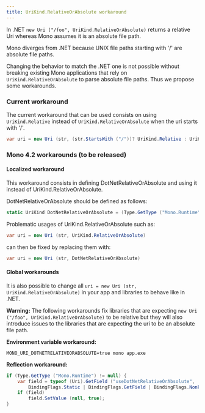```yaml
---
title: UriKind.RelativeOrAbsolute workaround
---
```


In .NET `new Uri ("/foo", UriKind.RelativeOrAbsolute)` returns a
relative Uri whereas Mono assumes it is an absolute file path.

Mono diverges from .NET because UNIX
 file paths starting with '/' are absolute file paths.
 
Changing the behavior to match the .NET one is not possible without breaking existing Mono applications that rely on `UriKind.RelativeOrAbsolute` to parse absolute file paths.
Thus we propose some workarounds.

### Current workaround

The current workaround that can be used consists on using `UriKind.Relative` instead of `UriKind.RelativeOrAbsolute` when the uri starts with '/'.

``` csharp
var uri = new Uri (str, (str.StartsWith ("/"))? UriKind.Relative : UriKind.RelativeOrAbsolute)
```

### Mono 4.2 workarounds (to be released)

#### Localized workaround

This workaround consists in defining DotNetRelativeOrAbsolute and using
it instead of UriKind.RelativeOrAbsolute.

DotNetRelativeOrAbsolute should be defined as follows:

``` csharp
static UriKind DotNetRelativeOrAbsolute = (Type.GetType ("Mono.Runtime") == null) ? UriKind.RelativeOrAbsolute : (UriKind) 300;
```

Problematic usages of UriKind.RelativeOrAbsolute such as:

``` csharp
var uri = new Uri (str, UriKind.RelativeOrAbsolute)
```

can then be fixed by replacing them with:

``` csharp
var uri = new Uri (str, DotNetRelativeOrAbsolute)
```

#### Global workarounds

It is also possible to change all `uri = new Uri (str, UriKind.RelativeOrAbsolute)` in your app and libraries to behave like in .NET.

**Warning:** The following workarounds fix libraries that are expecting `new Uri ("/foo", UriKind.RelativeOrAbsolute)` to be relative but they will also introduce issues to the libraries that are expecting the uri to be an absolute file path.

**Environment variable workaround:**

```
MONO_URI_DOTNETRELATIVEORABSOLUTE=true mono app.exe
```

**Reflection workaround:**

``` csharp
if (Type.GetType ("Mono.Runtime") != null) {
    var field = typeof (Uri).GetField ("useDotNetRelativeOrAbsolute",
        BindingFlags.Static | BindingFlags.GetField | BindingFlags.NonPublic);
    if (field)
        field.SetValue (null, true);
}
```

